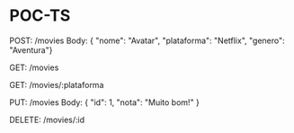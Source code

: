 # POC-TS

POST: /movies
Body: { "nome": "Avatar", "plataforma": "Netflix", "genero": "Aventura"}

GET: /movies

GET: /movies/:plataforma

PUT: /movies
Body: { "id": 1, "nota": "Muito bom!" }

DELETE: /movies/:id
